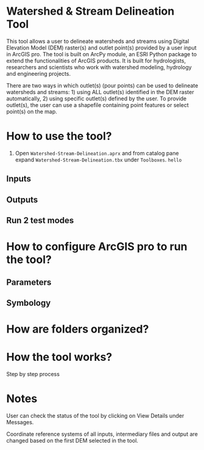 # Watershed & Stream Delineation Tool

This tool allows a user to delineate watersheds and streams using Digital Elevation Model (DEM) raster(s) and outlet point(s) provided by a user input in ArcGIS pro. The tool is built on ArcPy module, an ESRI Python package to extend the functionalities of ArcGIS products. It is built for hydrologists, researchers and scientists who work with watershed modeling, hydrology and engineering projects.

There are two ways in which outlet(s) (pour points) can be used to delineate watersheds and streams: 1) using ALL outlet(s) identified in the DEM raster automatically, 2) using specific outlet(s) defined by the user. To provide outlet(s), the user can use a shapefile containing point features or select point(s) on the map.    

# How to use the tool?

1. Open ```Watershed-Stream-Delineation.aprx``` and from catalog pane expand ```Watershed-Stream-Delineation.tbx``` under ```Toolboxes```. `hello`  

## Inputs

## Outputs

## Run 2 test modes

# How to configure ArcGIS pro to run the tool?

## Parameters

## Symbology

# How are folders organized?

# How the tool works?

Step by step process

# Notes

User can check the status of the tool by clicking on View Details under Messages.

Coordinate reference systems of all inputs, intermediary files and output are changed  based on the first DEM selected in the tool.

# 